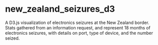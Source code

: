 new_zealand_seizures_d3
=======================

A D3.js visualization of electronics seizures at the New Zealand border.  Stats gathered from an information request, 
and represent 18 months of electronics seizures, with details on port, type of device, and the number seized.  
